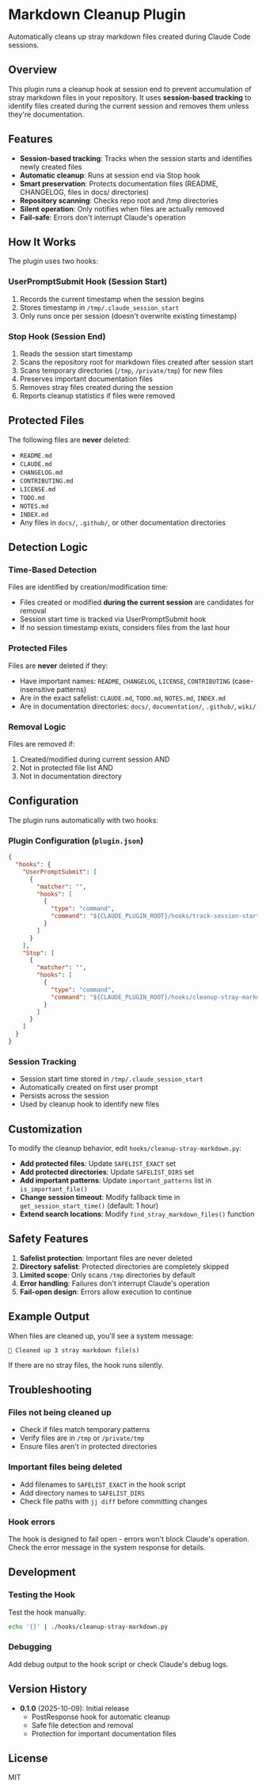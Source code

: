 # Markdown Cleanup Plugin

Automatically cleans up stray markdown files created during Claude Code sessions.

## Overview

This plugin runs a cleanup hook at session end to prevent accumulation of stray markdown files in your repository. It uses **session-based tracking** to identify files created during the current session and removes them unless they're documentation.

## Features

- **Session-based tracking**: Tracks when the session starts and identifies newly created files
- **Automatic cleanup**: Runs at session end via Stop hook
- **Smart preservation**: Protects documentation files (README, CHANGELOG, files in docs/ directories)
- **Repository scanning**: Checks repo root and /tmp directories
- **Silent operation**: Only notifies when files are actually removed
- **Fail-safe**: Errors don't interrupt Claude's operation

## How It Works

The plugin uses two hooks:

### UserPromptSubmit Hook (Session Start)
1. Records the current timestamp when the session begins
2. Stores timestamp in `/tmp/.claude_session_start`
3. Only runs once per session (doesn't overwrite existing timestamp)

### Stop Hook (Session End)
1. Reads the session start timestamp
2. Scans the repository root for markdown files created after session start
3. Scans temporary directories (`/tmp`, `/private/tmp`) for new files
4. Preserves important documentation files
5. Removes stray files created during the session
6. Reports cleanup statistics if files were removed

## Protected Files

The following files are **never** deleted:

- `README.md`
- `CLAUDE.md`
- `CHANGELOG.md`
- `CONTRIBUTING.md`
- `LICENSE.md`
- `TODO.md`
- `NOTES.md`
- `INDEX.md`
- Any files in `docs/`, `.github/`, or other documentation directories

## Detection Logic

### Time-Based Detection
Files are identified by creation/modification time:
- Files created or modified **during the current session** are candidates for removal
- Session start time is tracked via UserPromptSubmit hook
- If no session timestamp exists, considers files from the last hour

### Protected Files
Files are **never** deleted if they:
- Have important names: `README`, `CHANGELOG`, `LICENSE`, `CONTRIBUTING` (case-insensitive patterns)
- Are in the exact safelist: `CLAUDE.md`, `TODO.md`, `NOTES.md`, `INDEX.md`
- Are in documentation directories: `docs/`, `documentation/`, `.github/`, `wiki/`

### Removal Logic
Files are removed if:
1. Created/modified during current session AND
2. Not in protected file list AND
3. Not in documentation directory

## Configuration

The plugin runs automatically with two hooks:

### Plugin Configuration (`plugin.json`)

```json
{
  "hooks": {
    "UserPromptSubmit": [
      {
        "matcher": "",
        "hooks": [
          {
            "type": "command",
            "command": "${CLAUDE_PLUGIN_ROOT}/hooks/track-session-start.py"
          }
        ]
      }
    ],
    "Stop": [
      {
        "matcher": "",
        "hooks": [
          {
            "type": "command",
            "command": "${CLAUDE_PLUGIN_ROOT}/hooks/cleanup-stray-markdown.py"
          }
        ]
      }
    ]
  }
}
```

### Session Tracking
- Session start time stored in `/tmp/.claude_session_start`
- Automatically created on first user prompt
- Persists across the session
- Used by cleanup hook to identify new files

## Customization

To modify the cleanup behavior, edit `hooks/cleanup-stray-markdown.py`:

- **Add protected files**: Update `SAFELIST_EXACT` set
- **Add protected directories**: Update `SAFELIST_DIRS` set
- **Add important patterns**: Update `important_patterns` list in `is_important_file()`
- **Change session timeout**: Modify fallback time in `get_session_start_time()` (default: 1 hour)
- **Extend search locations**: Modify `find_stray_markdown_files()` function

## Safety Features

1. **Safelist protection**: Important files are never deleted
2. **Directory safelist**: Protected directories are completely skipped
3. **Limited scope**: Only scans `/tmp` directories by default
4. **Error handling**: Failures don't interrupt Claude's operation
5. **Fail-open design**: Errors allow execution to continue

## Example Output

When files are cleaned up, you'll see a system message:

```
🧹 Cleaned up 3 stray markdown file(s)
```

If there are no stray files, the hook runs silently.

## Troubleshooting

### Files not being cleaned up

- Check if files match temporary patterns
- Verify files are in `/tmp` or `/private/tmp`
- Ensure files aren't in protected directories

### Important files being deleted

- Add filenames to `SAFELIST_EXACT` in the hook script
- Add directory names to `SAFELIST_DIRS`
- Check file paths with `jj diff` before committing changes

### Hook errors

The hook is designed to fail open - errors won't block Claude's operation. Check the error message in the system response for details.

## Development

### Testing the Hook

Test the hook manually:

```bash
echo '{}' | ./hooks/cleanup-stray-markdown.py
```

### Debugging

Add debug output to the hook script or check Claude's debug logs.

## Version History

- **0.1.0** (2025-10-09): Initial release
  - PostResponse hook for automatic cleanup
  - Safe file detection and removal
  - Protection for important documentation files

## License

MIT
